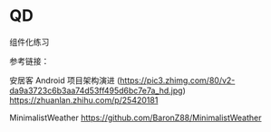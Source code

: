# QD
组件化练习



参考链接：

安居客 Android 项目架构演进
(https://pic3.zhimg.com/80/v2-da9a3723c6b3aa74d53ff495d6bc7e7a_hd.jpg)  
https://zhuanlan.zhihu.com/p/25420181

MinimalistWeather
https://github.com/BaronZ88/MinimalistWeather
